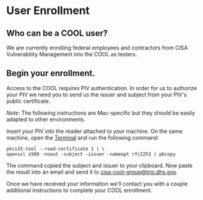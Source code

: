 # User Enrollment #
<!-- markdownlint-disable MD026 -->

## Who can be a COOL user? ##

We are currently enrolling federal employees and contractors from CISA
Vulnerability Management into the COOL as testers.

## Begin your enrollment. ##

Access to the COOL requires PIV authentication.  In order for us to authorize
your PIV we need you to send us the issuer and subject from your PIV's
public certificate.

*Note:* The following instructions are Mac-specific but they should be easily
adapted to other environments.

Insert your PIV into the reader attached to your machine.  On the same machine,
open the [Terminal](https://support.apple.com/guide/terminal/welcome/mac) and
run the following command:

```console
pkcs15-tool --read-certificate 1 | \
openssl x509 -noout -subject -issuer -nameopt rfc2253 | pbcopy
```

The command copied the subject and issuer to your clipboard.  Now paste the
result into an email and send it to
[cisa-cool-group@trio.dhs.gov](mailto:cisa-cool-group@trio.dhs.gov?subject=[GitHub]%20COOL%20Access%20Request).

Once we have received your information we'll contact you with a couple
additional instructions to complete your COOL enrollment.
